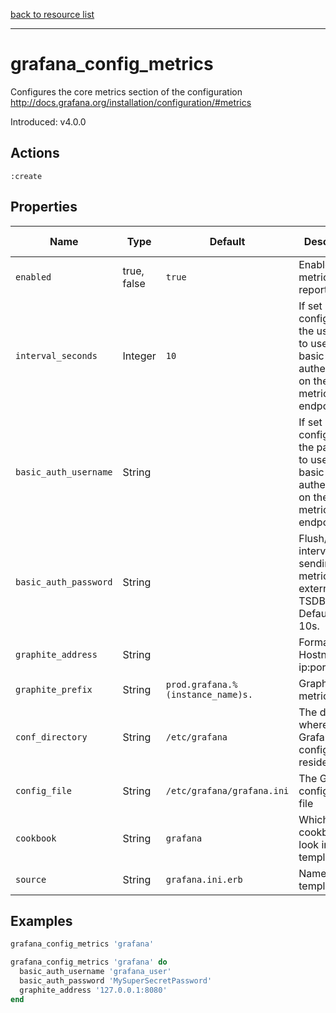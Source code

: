 [back to resource list](https://github.com/sous-chefs/grafana#resources)

---

# grafana_config_metrics

Configures the core metrics section of the configuration <http://docs.grafana.org/installation/configuration/#metrics>

Introduced: v4.0.0

## Actions

`:create`

## Properties

| Name                      | Type          |  Default                          | Description                                                               | Allowed Values
| ------------------------- | ------------- | --------------------------------- | ------------------------------------------------------------------------- | --------------- |
| `enabled`                 | true, false   | `true`                            | Enable metrics reporting                                                  | true, false
| `interval_seconds`        | Integer       | `10`                              | If set configures the username to use for basic authentication on the metrics endpoint.|
| `basic_auth_username`     | String        |                                   | If set configures the password to use for basic authentication on the metrics endpoint.|
| `basic_auth_password`     | String        |                                   | Flush/Write interval when sending metrics to external TSDB. Defaults to 10s.|
| `graphite_address`        | String        |                                   | Format Hostname or ip:port                                              |
| `graphite_prefix`         | String        | `prod.grafana.%(instance_name)s.` | Graphite metric prefix                                                    |
| `conf_directory`          | String        | `/etc/grafana`                    | The directory where the Grafana configuration resides                     | Valid directory
| `config_file`             | String        | `/etc/grafana/grafana.ini`        | The Grafana configuration file                                            | Valid file path
| `cookbook`                | String        | `grafana`                         | Which cookbook to look in for the template                                |
| `source`                  | String        | `grafana.ini.erb`                 | Name of the template                                                      |

## Examples

```ruby
grafana_config_metrics 'grafana'
```

```ruby
grafana_config_metrics 'grafana' do
  basic_auth_username 'grafana_user'
  basic_auth_password 'MySuperSecretPassword'
  graphite_address '127.0.0.1:8080'
end
```
